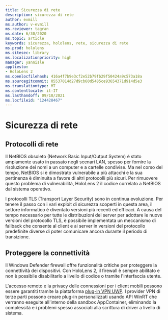 ```yaml
---
title: Sicurezza di rete
description: sicurezza di rete
author: evmill
ms.author: v-evmill
ms.reviewer: tagran
ms.date: 6/30/2020
ms.topic: article
keywords: sicurezza, hololens, rete, sicurezza di rete
ms.prod: hololens
ms.sitesec: library
ms.localizationpriority: high
manager: yannisle
appliesto:
- HoloLens 2
ms.openlocfilehash: 416a4f7b9e3cf2e52b79fb29f50424a9c573a18a
ms.sourcegitcommit: 05537014d27d9cb60d5485ce93654371d914d5e3
ms.translationtype: MT
ms.contentlocale: it-IT
ms.lasthandoff: 09/10/2021
ms.locfileid: "124428467"
---
```

# <a name="network-security"></a>Sicurezza di rete

## <a name="network-protocols"></a>Protocolli di rete

Il NetBIOS obsoleto (Network Basic Input/Output System) è stato ampiamente usato in passato negli scenari LAN, spesso per fornire la risoluzione dei nomi a un computer e a cartelle condivise. Ma nel corso del tempo, NetBIOS si è dimostrato vulnerabile a più attacchi e la sua pertinenza è diminuita a favore di altri protocolli più sicuri. Per rimuovere questo problema di vulnerabilità, HoloLens 2 il codice correlato a NetBIOS dal sistema operativo.

I protocolli TLS (Transport Layer Security) sono in continua evoluzione. Per tenere il passo con i vari exploit di sicurezza scoperti in questa area, il settore informatico è diventato versioni più recenti ed efficaci. A causa del tempo necessario per tutte le distribuzioni del server per adottare le nuove versioni del protocollo TLS, è possibile implementata un meccanismo di fallback che consente al client e ai server in versioni del protocollo predefinite diverse di poter comunicare ancora durante il periodo di transizione.

## <a name="secure-connectivity"></a>Proteggere la connettività 

Il Windows Defender firewall offre funzionalità critiche per proteggere la connettività dei dispositivi. Con HoloLens 2, il firewall è sempre abilitato e non è possibile disabilitarlo a livello di codice o tramite l'interfaccia utente.

L'accesso remoto e la privacy delle connessioni per i client mobili possono essere garantiti tramite la piattaforma [plug-in VPN UWP](/uwp/api/Windows.Networking.Vpn?view=winrt-19041). I provider VPN di terze parti possono creare plug-in personalizzati usando API WinRT che verranno eseguite all'interno della sandbox AppContainer, eliminando la complessità e i problemi spesso associati alla scrittura di driver a livello di sistema.
